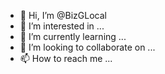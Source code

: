 - 👋 Hi, I’m @BizGLocal
- 👀 I’m interested in ...
- 🌱 I’m currently learning ...
- 💞️ I’m looking to collaborate on ...
- 📫 How to reach me ...

<!---
BizGLocal/BizGLocal is a ✨ special ✨ repository because its `README.md` (this file) appears on your GitHub profile.
You can click the Preview link to take a look at your changes.
--->
